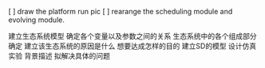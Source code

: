 [ ] draw the platform run pic
[ ] rearange the scheduling module and evolving module.

建立生态系统模型
确定各个变量以及参数之间的关系
生态系统中的各个组成部分确定
建立该生态系统的原因是什么 想要达成怎样的目的
建立SD的模型
设计仿真实验
背景描述
拟解决具体的问题